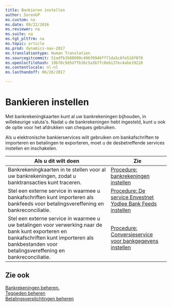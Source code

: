 ```yaml
---
title: Bankieren instellen
author: SorenGP
ms.custom: na
ms.date: 09/22/2016
ms.reviewer: na
ms.suite: na
ms.tgt_pltfrm: na
ms.topic: article
ms.prod: dynamics-nav-2017
ms.translationtype: Human Translation
ms.sourcegitcommit: 51adfb3588099c496f0946ff71da5c6fe518f070
ms.openlocfilehash: 19b70c9d5d7fb36c5a3b7fc0eb137ec4abe19228
ms.contentlocale: nl-nl
ms.lasthandoff: 06/26/2017

---
```


# <a name="set-up-banking"></a>Bankieren instellen

Met bankrekeningkaarten kunt al uw bankrekeningen bijhouden, in willekeurige valuta's. Nadat u de bankrekeningen hebt ingesteld, kunt u ook de optie voor het afdrukken van cheques gebruiken.

Als u elektronische bankierservices wilt gebruiken om bankafschriften te importeren en betalingen te exporteren, moet u de desbetreffende services instellen en inschakelen.

|Als u dit wilt doen |Zie |
|---|----|
|Bankrekeningkaarten in te stellen voor al uw bankrekeningen, zodat u banktransacties kunt traceren.|[Procedure: bankrekeningen instellen](bank-how-setup-bank-accounts.md)|
|Stel een externe service in waarmee u bankafschriften kunt importeren als bankfeeds voor betalingsvereffening en bankreconciliatie.|[Procedure: De service Envestnet Yodlee Bank Feeds instellen](bank-how-setup-bank-statement-service.md)|
|Stel een externe service in waarmee u uw betalingen voor verwerking naar de bank kunt exporteren en bankafschriften kunt importeren als bankbestanden voor betalingsvereffening en bankreconciliatie.|[Procedure: Conversieservice voor bankgegevens instellen](bank-how-setup-bank-data-conversion-service.md)|

## <a name="see-also"></a>Zie ook
[Bankrekeningen beheren.](bank-manage-bank-accounts.md)  
[Tegoeden beheren](receivables-manage-receivables.md)  
[Betalingsverplichtingen beheren](payables-manage-payables.md)

